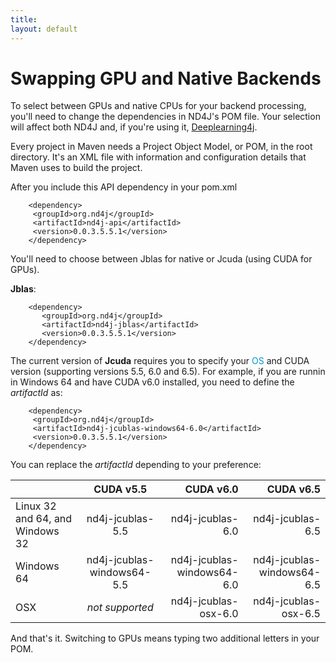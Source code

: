 ```yaml
---
title: 
layout: default
---
```


# Swapping GPU and Native Backends

To select between GPUs and native CPUs for your backend processing, you'll need to change the dependencies in ND4J's POM file. Your selection will affect both ND4J and, if you're using it, [Deeplearning4j](http://deeplearning4j.org/).

Every project in Maven needs a Project Object Model, or POM, in the root directory. It's an XML file with information and configuration details that Maven uses to build the project.

After you include this API dependency in your pom.xml

        <dependency>
         <groupId>org.nd4j</groupId>
         <artifactId>nd4j-api</artifactId>
         <version>0.0.3.5.5.1</version>
        </dependency>

You'll need to choose between Jblas for native or Jcuda (using CUDA for GPUs).

__Jblas__:

        <dependency>
           <groupId>org.nd4j</groupId>
           <artifactId>nd4j-jblas</artifactId>
           <version>0.0.3.5.5.1</version>
        </dependency>

The current version of __Jcuda__ requires you to specify your <font color=#0099CC>OS</font> and CUDA version (supporting versions 5.5, 6.0 and 6.5). For example, if you are runnin in Windows 64 and have CUDA v6.0 installed, you need to define the _artifactId_ as:

        <dependency>
         <groupId>org.nd4j</groupId>
         <artifactId>nd4j-jcublas-windows64-6.0</artifactId>
         <version>0.0.3.5.5.1</version>
        </dependency>

You can replace the _artifactId_ depending to your preference:

|                                 | CUDA v5.5                  | CUDA v6.0                  | CUDA v6.5                  |
| ------------------------------- |:--------------------------:| --------------------------:|---------------------------:|
| Linux 32 and 64, and Windows 32 | nd4j-jcublas-5.5           | nd4j-jcublas-6.0           | nd4j-jcublas-6.5           |
| Windows 64                      | nd4j-jcublas-windows64-5.5 | nd4j-jcublas-windows64-6.0 | nd4j-jcublas-windows64-6.5 |
| OSX                             | _not supported_            | nd4j-jcublas-osx-6.0       | nd4j-jcublas-osx-6.5       |

And that's it. Switching to GPUs means typing two additional letters in your POM.
